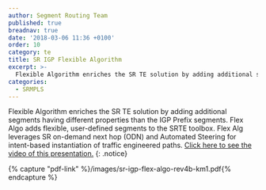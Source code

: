 ```yaml
---
author: Segment Routing Team
published: true
breadnav: true
date: '2018-03-06 11:36 +0100'
order: 10
category: te
title: SR IGP Flexible Algorithm
excerpt: >-
  Flexible Algorithm enriches the SR TE solution by adding additional segments having different properties than the IGP Prefix segments. Flex Algo adds flexible, user-defined segments to the SRTE toolbox. Flex Alg leverages SR on-demand next hop (ODN) and Automated Steering for intent-based instantiation of traffic engineered paths.
categories:
  - SRMPLS
---
```

Flexible Algorithm enriches the SR TE solution by adding additional segments having different properties than the IGP Prefix segments. Flex Algo adds flexible, user-defined segments to the SRTE toolbox. Flex Alg leverages SR on-demand next hop (ODN) and Automated Steering for intent-based instantiation of traffic engineered paths. [Click here to see the video of this presentation.](http://www.segment-routing.net/conferences/2018-sr-igp-flexible-algorithm/)
{: .notice}  

{% capture "pdf-link" %}/images/sr-igp-flex-algo-rev4b-km1.pdf{% endcapture %}

<script src="{{ '/assets/js/pdfobject.min.js' | relative_url }}"></script>
<div class="fitvidsignore" id="pdf"></div>
<script>PDFObject.embed(" {{ pdf-link }} ", "#pdf", {height: "21.5em", width: "31.3em"});</script>
